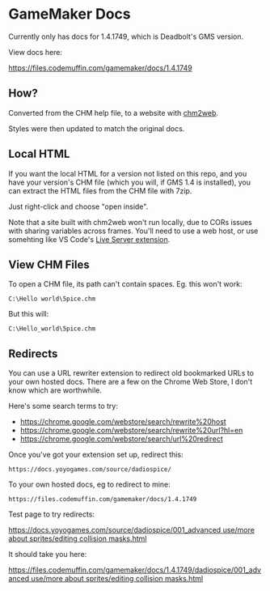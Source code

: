 # GameMaker Docs

Currently only has docs for 1.4.1749, which is Deadbolt's GMS version.

View docs here:

https://files.codemuffin.com/gamemaker/docs/1.4.1749



## How?

Converted from the CHM help file, to a website with [chm2web](https://download.cnet.com/Chm2web/3000-10247_4-10118798.html).

Styles were then updated to match the original docs.


## Local HTML

If you want the local HTML for a version not listed on this repo, and you have your version's CHM file (which you will, if GMS 1.4 is installed), you can extract the HTML files from the CHM file with 7zip.

Just right-click and choose "open inside".

Note that a site built with chm2web won't run locally, due to CORs issues with sharing variables across frames. You'll need to use a web host, or use somehting like VS Code's [Live Server extension](https://marketplace.visualstudio.com/items?itemName=ritwickdey.LiveServer).


## View CHM Files

To open a CHM file, its path can't contain spaces. Eg. this won't work:

`C:\Hello world\5pice.chm`

But this will:

`C:\Hello_world\5pice.chm`


## Redirects

You can use a URL rewriter extension to redirect old bookmarked URLs to your own hosted docs. There are a few on the Chrome Web Store, I don't know which are worthwhile.

Here's some search terms to try:

- https://chrome.google.com/webstore/search/rewrite%20host
- https://chrome.google.com/webstore/search/rewrite%20url?hl=en
- https://chrome.google.com/webstore/search/url%20redirect

Once you've got your extension set up, redirect this:

`https://docs.yoyogames.com/source/dadiospice/`

To your own hosted docs, eg to redirect to mine:

`https://files.codemuffin.com/gamemaker/docs/1.4.1749`

Test page to try redirects:

[https://docs.yoyogames.com/source/dadiospice/001_advanced use/more about sprites/editing collision masks.html](https://docs.yoyogames.com/source/dadiospice/001_advanced%20use/more%20about%20sprites/editing%20collision%20masks.html)

It should take you here:

[https://files.codemuffin.com/gamemaker/docs/1.4.1749/dadiospice/001_advanced use/more about sprites/editing collision masks.html](https://files.codemuffin.com/gamemaker/docs/1.4.1749/dadiospice//001_advanced%20use/more%20about%20sprites/editing%20collision%20masks.html)
